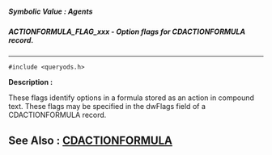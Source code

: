 ##### Symbolic Value : Agents
##### ACTIONFORMULA_FLAG_xxx - Option flags for CDACTIONFORMULA record.
---
```
#include <queryods.h>
```
**Description :**

These flags identify options in a formula stored as an action in compound 
text.  These flags may be specified in the dwFlags field of a CDACTIONFORMULA 
record.

**See Also :**
[CDACTIONFORMULA](/domino-c-api-docs/reference/Data/CDACTIONFORMULA)
---
